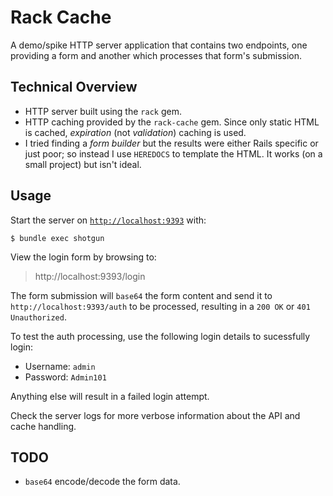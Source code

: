 # Rack Cache

A demo/spike HTTP server application that contains two endpoints, one providing a form and another which processes that form's submission.

## Technical Overview

- HTTP server built using the `rack` gem.
- HTTP caching provided by the `rack-cache` gem. Since only static HTML is cached, *expiration* (not *validation*) caching is used.
- I tried finding a *form builder* but the results were either Rails specific or just poor; so instead I use `HEREDOCS` to template the HTML. It works (on a small project) but isn't ideal.

## Usage

Start the server on [`http://localhost:9393`](http://localhost:9393) with:

    $ bundle exec shotgun

View the login form by browsing to:

> http://localhost:9393/login

The form submission will `base64` the form content and send it to `http://localhost:9393/auth` to be processed, resulting in a `200 OK` or `401 Unauthorized`.

To test the auth processing, use the following login details to sucessfully login:

- Username: `admin`
- Password: `Admin101`

Anything else will result in a failed login attempt.

Check the server logs for more verbose information about the API and cache handling.

## TODO

- `base64` encode/decode the form data.
